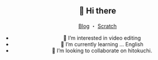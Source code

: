 <section style="text-align: center;">
  
# 👋  Hi there


[Blog](https://ei-max.net) ・ [Scratch](https://scratch.mit.edu/users/ei-max/)

- 👀 I’m interested in video editing
- 🌱 I’m currently learning ... English
- 💞️ I’m looking to collaborate on hitokuchi.


</section>
